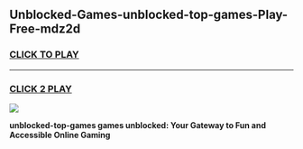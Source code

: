 
## Unblocked-Games-unblocked-top-games-Play-Free-mdz2d
<h3>
<a href="https://premium76.site?title=unblocked-top-games&ref=19M">CLICK TO PLAY</a></h3>
<hr>

<h3>
<a href="https://premium76.site?title=unblocked-top-games&ref=19M">CLICK 2 PLAY</a>
  
</h3>

<a href="https://premium76.site?title=unblocked-top-games&ref=19M"><img src="https://clearcache.store/games.png"></a>


**unblocked-top-games games unblocked: Your Gateway to Fun and Accessible Online Gaming**
